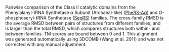 Pairwise comparison of the Class II catalytic domains from the Phenylalanyl-tRNA Synthetase &alpha; Subunit (Archaeal-like) (<a href='/class2/phe3'>PheRS-Aα</a>) and O-phosphoseryl-tRNA Synthetase (<a href='/class2/sep'>SepRS</a>) families. 
	The cross-family RMSD is the average RMSD between pairs of structures from different families, and is
	 larger than the total RMSD, which compares structures both within- and between-families. TM scores are bound between 0 and 1. 
	 This alignment was generated automatically using 3DCOMB (Wang et al. 2011) and was not corrected with any manual adjustment.
